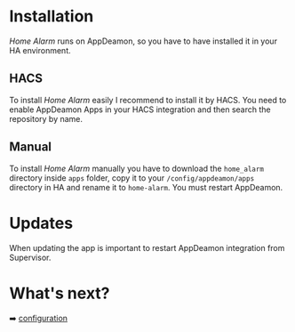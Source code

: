 <meta charset="utf-8"/>

# Installation

*Home Alarm* runs on AppDeamon, so you have to have installed it in your HA environment.

## HACS

To install *Home Alarm* easily I recommend to install it by HACS. You need to enable AppDeamon Apps in your HACS integration and then search the repository by name.

## Manual

To install *Home Alarm* manually you have to download the `home_alarm` directory inside `apps` folder, copy it to your `/config/appdeamon/apps` directory in HA and rename it to `home-alarm`. You must restart AppDeamon.

# Updates

When updating the app is important to restart AppDeamon integration from Supervisor.

# What's next?
:arrow_right: [configuration](config/index.md)

